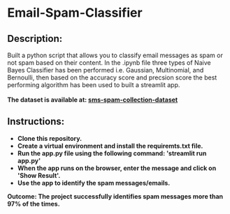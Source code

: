 # Email-Spam-Classifier
<body>
    <h2>Description:</h2>
    <p>
        Built a python script that allows you to classify email messages as spam or not spam based on their content. In the 
        .ipynb file three types of Naive Bayes Classifier has been performed i.e. Gaussian, Multinomial, and Bernoulli, then based on the accuracy score and precsion score the best performing algorithm has been used to built a streamlit app. <br><br>
        <b>The dataset is available at: <b> <a href="https://www.kaggle.com/datasets/uciml/sms-spam-collection-dataset/data"> sms-spam-collection-dataset</a>
    </p>
    <h2>Instructions:</h2>
    <ul>
        <li>Clone this repository.</li>
        <li>Create a virtual environment and install the requiremts.txt file.</li>
        <li>Run the app.py file using the following command: 'streamlit run app.py'</li>
        <li>When the app runs on the browser, enter the message and click on 'Show Result'.</li>
        <li>Use the app to identify the spam messages/emails.</li>
    </ul>
    <p>
        <b> Outcome: </b> The project successfully identifies spam messages more than 97% of the times.
    </p>

